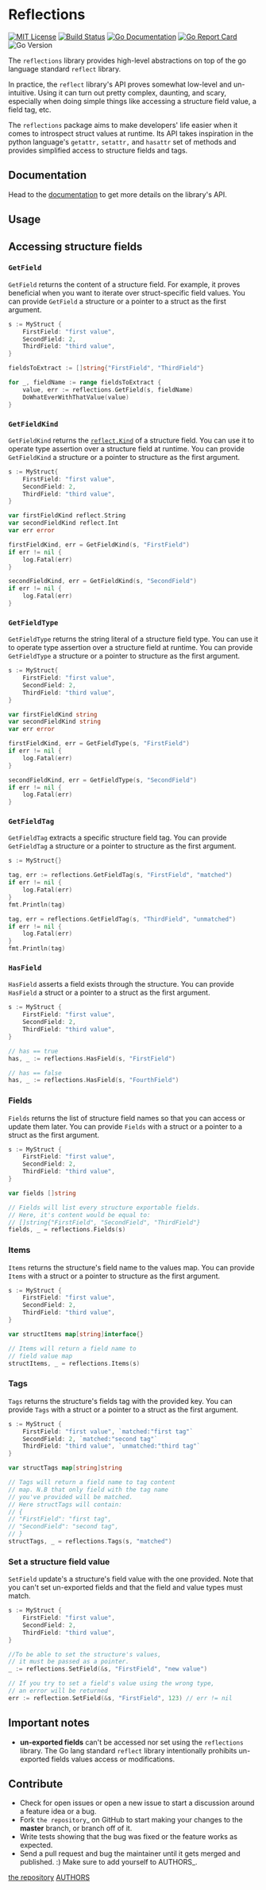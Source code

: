 # Reflections

[![MIT License](https://img.shields.io/badge/License-MIT-green.svg)](https://choosealicense.com/licenses/mit/)
[![Build Status](https://github.com/oleiade/reflections/actions/workflows/go.yml/badge.svg)](https://github.com/oleiade/reflections/actions/workflows/go.yml)
[![Go Documentation](https://pkg.go.dev/badge/github.com/oleiade/reflections)](https://pkg.go.dev/github.com/oleiade/reflections)
[![Go Report Card](https://goreportcard.com/badge/github.com/oleiade/reflections)](https://goreportcard.com/report/github.com/oleiade/reflections)
![Go Version](https://img.shields.io/github/go-mod/go-version/oleiade/reflections)

The `reflections` library provides high-level abstractions on top of the go language standard `reflect` library.

In practice, the `reflect` library's API proves somewhat low-level and un-intuitive. Using it can turn out pretty complex, daunting, and scary, especially when doing simple things like accessing a structure field value, a field tag, etc.

The `reflections` package aims to make developers' life easier when it comes to introspect struct values at runtime. Its API takes inspiration in the python language's `getattr,` `setattr,` and `hasattr` set of methods and provides simplified access to structure fields and tags.

## Documentation

Head to the [documentation](https://pkg.go.dev/github.com/oleiade/reflections) to get more details on the library's API.

## Usage

## Accessing structure fields

### `GetField`

`GetField` returns the content of a structure field. For example, it proves beneficial when you want to iterate over struct-specific field values. You can provide `GetField` a structure or a pointer to a struct as the first argument.

```go
s := MyStruct {
    FirstField: "first value",
    SecondField: 2,
    ThirdField: "third value",
}

fieldsToExtract := []string{"FirstField", "ThirdField"}

for _, fieldName := range fieldsToExtract {
    value, err := reflections.GetField(s, fieldName)
    DoWhatEverWithThatValue(value)
}
```

### `GetFieldKind`

`GetFieldKind` returns the [`reflect.Kind`](http://golang.org/src/pkg/reflect/type.go?s=6916:6930#L189) of a structure field. You can use it to operate type assertion over a structure field at runtime. You can provide `GetFieldKind` a structure or a pointer to structure as the first argument.

```go
s := MyStruct{
    FirstField: "first value",
    SecondField: 2,
    ThirdField: "third value",
}

var firstFieldKind reflect.String
var secondFieldKind reflect.Int
var err error

firstFieldKind, err = GetFieldKind(s, "FirstField")
if err != nil {
    log.Fatal(err)
}

secondFieldKind, err = GetFieldKind(s, "SecondField")
if err != nil {
    log.Fatal(err)
}
```

### `GetFieldType`

`GetFieldType` returns the string literal of a structure field type. You can use it to operate type assertion over a structure field at runtime. You can provide `GetFieldType` a structure or a pointer to structure as the first argument.

```go
s := MyStruct{
    FirstField: "first value",
    SecondField: 2,
    ThirdField: "third value",
}

var firstFieldKind string
var secondFieldKind string
var err error

firstFieldKind, err = GetFieldType(s, "FirstField")
if err != nil {
    log.Fatal(err)
}

secondFieldKind, err = GetFieldType(s, "SecondField")
if err != nil {
    log.Fatal(err)
}
```

### `GetFieldTag`

`GetFieldTag` extracts a specific structure field tag. You can provide `GetFieldTag` a structure or a pointer to structure as the first argument.

```go
s := MyStruct{}

tag, err := reflections.GetFieldTag(s, "FirstField", "matched")
if err != nil {
    log.Fatal(err)
}
fmt.Println(tag)

tag, err = reflections.GetFieldTag(s, "ThirdField", "unmatched")
if err != nil {
    log.Fatal(err)
}
fmt.Println(tag)
```

### `HasField`

`HasField` asserts a field exists through the structure. You can provide `HasField` a struct or a pointer to a struct as the first argument.

```go
s := MyStruct {
    FirstField: "first value",
    SecondField: 2,
    ThirdField: "third value",
}

// has == true
has, _ := reflections.HasField(s, "FirstField")

// has == false
has, _ := reflections.HasField(s, "FourthField")
```

### Fields

`Fields` returns the list of structure field names so that you can access or update them later. You can provide `Fields` with a struct or a pointer to a struct as the first argument.

```go
s := MyStruct {
    FirstField: "first value",
    SecondField: 2,
    ThirdField: "third value",
}

var fields []string

// Fields will list every structure exportable fields.
// Here, it's content would be equal to:
// []string{"FirstField", "SecondField", "ThirdField"}
fields, _ = reflections.Fields(s)
```

### Items

`Items` returns the structure's field name to the values map. You can provide `Items` with a struct or a pointer to structure as the first argument.

```go
s := MyStruct {
    FirstField: "first value",
    SecondField: 2,
    ThirdField: "third value",
}

var structItems map[string]interface{}

// Items will return a field name to
// field value map
structItems, _ = reflections.Items(s)
```

### Tags

`Tags` returns the structure's fields tag with the provided key. You can provide `Tags` with a struct or a pointer to a struct as the first argument.

```go
s := MyStruct {
    FirstField: "first value", `matched:"first tag"`
    SecondField: 2, `matched:"second tag"`
    ThirdField: "third value", `unmatched:"third tag"`
}

var structTags map[string]string

// Tags will return a field name to tag content
// map. N.B that only field with the tag name
// you've provided will be matched.
// Here structTags will contain:
// {
// "FirstField": "first tag",
// "SecondField": "second tag",
// }
structTags, _ = reflections.Tags(s, "matched")
```

### Set a structure field value

`SetField` update's a structure's field value with the one provided. Note that you can't set un-exported fields and that the field and value types must match.

```go
s := MyStruct {
    FirstField: "first value",
    SecondField: 2,
    ThirdField: "third value",
}

//To be able to set the structure's values,
// it must be passed as a pointer.
_ := reflections.SetField(&s, "FirstField", "new value")

// If you try to set a field's value using the wrong type,
// an error will be returned
err := reflection.SetField(&s, "FirstField", 123) // err != nil
```

## Important notes

- **un-exported fields** can't be accessed nor set using the `reflections` library. The Go lang standard `reflect` library intentionally prohibits un-exported fields values access or modifications.

## Contribute

- Check for open issues or open a new issue to start a discussion around a feature idea or a bug.
- Fork `the repository`\_ on GitHub to start making your changes to the **master** branch, or branch off of it.
- Write tests showing that the bug was fixed or the feature works as expected.
- Send a pull request and bug the maintainer until it gets merged and published. :) Make sure to add yourself to AUTHORS\_.

[the repository](http://github.com/oleiade/reflections)
[AUTHORS](https://github.com/oleiade/reflections/blob/master/AUTHORS.md)
